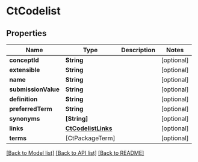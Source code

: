 # CtCodelist

## Properties
Name | Type | Description | Notes
------------ | ------------- | ------------- | -------------
**conceptId** | **String** |  | [optional] 
**extensible** | **String** |  | [optional] 
**name** | **String** |  | [optional] 
**submissionValue** | **String** |  | [optional] 
**definition** | **String** |  | [optional] 
**preferredTerm** | **String** |  | [optional] 
**synonyms** | **[String]** |  | [optional] 
**links** | [**CtCodelistLinks**](CtCodelistLinks.md) |  | [optional] 
**terms** | [CtPackageTerm] |  | [optional] 

[[Back to Model list]](../README.md#documentation-for-models) [[Back to API list]](../README.md#documentation-for-api-endpoints) [[Back to README]](../README.md)


